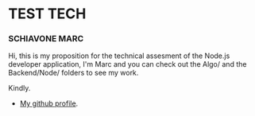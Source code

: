 # TEST TECH

### SCHIAVONE MARC

Hi, this is my proposition for the technical assesment of the Node.js developer application, I'm Marc
and you can check out the Algo/ and the Backend/Node/ folders to see my work.

Kindly.

- [My github profile](https://github.com/Neo-Ryo).

